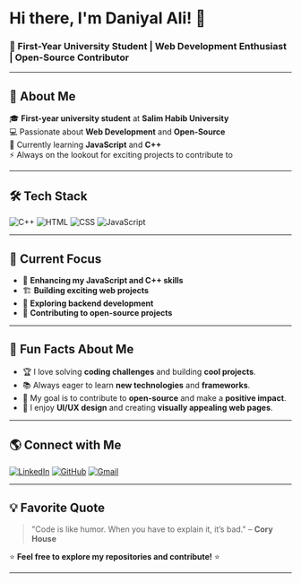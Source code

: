 # Hi there, I'm Daniyal Ali! 👋

### 🚀 First-Year University Student | Web Development Enthusiast | Open-Source Contributor

---

## 🌟 About Me

🎓 **First-year university student** at **Salim Habib University**  
💻 Passionate about **Web Development** and **Open-Source**  
🌱 Currently learning **JavaScript** and **C++**  
⚡ Always on the lookout for exciting projects to contribute to  

---

## 🛠️ Tech Stack

![C++](https://img.shields.io/badge/C%2B%2B-%2300599C.svg?style=for-the-badge&logo=c%2B%2B&logoColor=white)
![HTML](https://img.shields.io/badge/HTML5-%23E34F26.svg?style=for-the-badge&logo=html5&logoColor=white)
![CSS](https://img.shields.io/badge/CSS3-%231572B6.svg?style=for-the-badge&logo=css3&logoColor=white)
![JavaScript](https://img.shields.io/badge/JavaScript-%23F7DF1E.svg?style=for-the-badge&logo=javascript&logoColor=black)

---

## 🎯 Current Focus

- 🚀 **Enhancing my JavaScript and C++ skills**  
- 🏗️ **Building exciting web projects**  
- 📖 **Exploring backend development**  
- 🌱 **Contributing to open-source projects**  

---

## 🌟 Fun Facts About Me

- 🏆 I love solving **coding challenges** and building **cool projects**.  
- 📚 Always eager to learn **new technologies** and **frameworks**.  
- 🎯 My goal is to contribute to **open-source** and make a **positive impact**.  
- 🎨 I enjoy **UI/UX design** and creating **visually appealing web pages**.  

---

## 🌎 Connect with Me

[![LinkedIn](https://img.shields.io/badge/LinkedIn-0A66C2?style=for-the-badge&logo=linkedin&logoColor=white)](https://www.linkedin.com/in/daniyal-ali-a005bb322/)
[![GitHub](https://img.shields.io/badge/GitHub-181717?style=for-the-badge&logo=github&logoColor=white)](https://github.com/Daniyal-ali-code)
[![Gmail](https://img.shields.io/badge/Gmail-D14836?style=for-the-badge&logo=gmail&logoColor=white)](mailto:daniyalaliwork24@gmail.com)

---

## 💡 Favorite Quote

> "Code is like humor. When you have to explain it, it’s bad." – **Cory House**

⭐️ **Feel free to explore my repositories and contribute!** ⭐️

---
